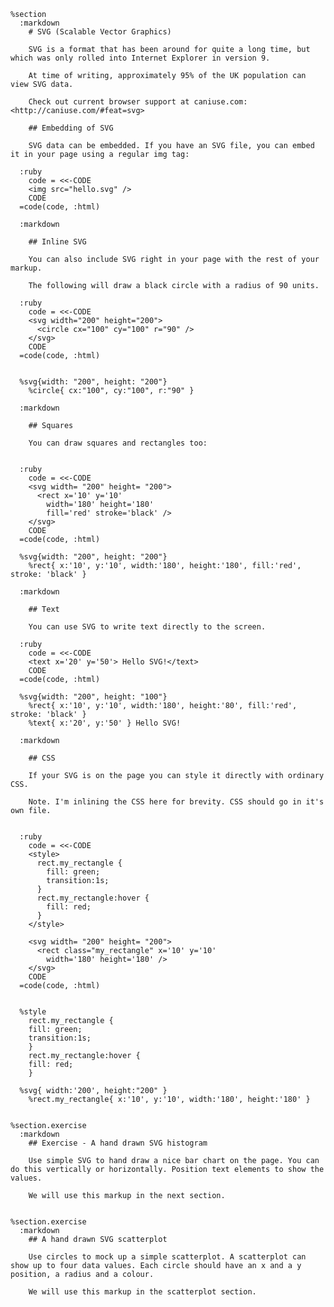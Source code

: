     %section
      :markdown
        # SVG (Scalable Vector Graphics)

        SVG is a format that has been around for quite a long time, but which was only rolled into Internet Explorer in version 9.

        At time of writing, approximately 95% of the UK population can view SVG data.

        Check out current browser support at caniuse.com: <http://caniuse.com/#feat=svg>

        ## Embedding of SVG

        SVG data can be embedded. If you have an SVG file, you can embed it in your page using a regular img tag:

      :ruby
        code = <<-CODE
        <img src="hello.svg" />
        CODE
      =code(code, :html)

      :markdown

        ## Inline SVG

        You can also include SVG right in your page with the rest of your markup.

        The following will draw a black circle with a radius of 90 units.

      :ruby
        code = <<-CODE
        <svg width="200" height="200">
          <circle cx="100" cy="100" r="90" />
        </svg>
        CODE
      =code(code, :html)


      %svg{width: "200", height: "200"}
        %circle{ cx:"100", cy:"100", r:"90" }

      :markdown

        ## Squares

        You can draw squares and rectangles too:


      :ruby
        code = <<-CODE
        <svg width= "200" height= "200">
          <rect x='10' y='10'
            width='180' height='180'
            fill='red' stroke='black' />
        </svg>
        CODE
      =code(code, :html)

      %svg{width: "200", height: "200"}
        %rect{ x:'10', y:'10', width:'180', height:'180', fill:'red', stroke: 'black' }

      :markdown

        ## Text

        You can use SVG to write text directly to the screen.

      :ruby
        code = <<-CODE
        <text x='20' y='50'> Hello SVG!</text>
        CODE
      =code(code, :html)

      %svg{width: "200", height: "100"}
        %rect{ x:'10', y:'10', width:'180', height:'80', fill:'red', stroke: 'black' }
        %text{ x:'20', y:'50' } Hello SVG!

      :markdown

        ## CSS

        If your SVG is on the page you can style it directly with ordinary CSS.

        Note. I'm inlining the CSS here for brevity. CSS should go in it's own file.


      :ruby
        code = <<-CODE
        <style>
          rect.my_rectangle {
            fill: green;
            transition:1s;
          }
          rect.my_rectangle:hover {
            fill: red;
          }
        </style>

        <svg width= "200" height= "200">
          <rect class="my_rectangle" x='10' y='10'
            width='180' height='180' />
        </svg>
        CODE
      =code(code, :html)


      %style
        rect.my_rectangle {
        fill: green;
        transition:1s;
        }
        rect.my_rectangle:hover {
        fill: red;
        }

      %svg{ width:'200', height:"200" }
        %rect.my_rectangle{ x:'10', y:'10', width:'180', height:'180' }


    %section.exercise
      :markdown
        ## Exercise - A hand drawn SVG histogram

        Use simple SVG to hand draw a nice bar chart on the page. You can do this vertically or horizontally. Position text elements to show the values.

        We will use this markup in the next section.


    %section.exercise
      :markdown
        ## A hand drawn SVG scatterplot

        Use circles to mock up a simple scatterplot. A scatterplot can show up to four data values. Each circle should have an x and a y position, a radius and a colour.

        We will use this markup in the scatterplot section.
